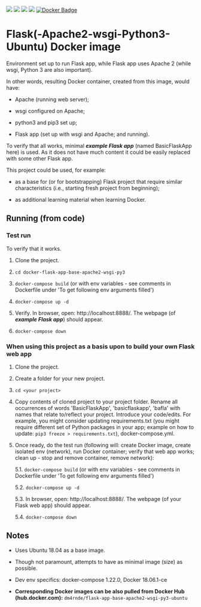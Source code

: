 
[![](https://images.microbadger.com/badges/license/dm4rnde/flask-app-base-apache2-wsgi-py3-ubuntu.svg)](https://microbadger.com/images/dm4rnde/flask-app-base-apache2-wsgi-py3-ubuntu "Image License") [![](https://images.microbadger.com/badges/image/dm4rnde/flask-app-base-apache2-wsgi-py3-ubuntu.svg)](http://microbadger.com/images/dm4rnde/flask-app-base-apache2-wsgi-py3-ubuntu "Image Layers") [![](https://images.microbadger.com/badges/version/dm4rnde/flask-app-base-apache2-wsgi-py3-ubuntu.svg)](http://microbadger.com/images/dm4rnde/flask-app-base-apache2-wsgi-py3-ubuntu "Image Version") [![](https://images.microbadger.com/badges/commit/dm4rnde/flask-app-base-apache2-wsgi-py3-ubuntu.svg)](https://github.com/dm4rnde/docker-flask-app-base-apache2-wsgi-py3 "Image Commit") [![Docker Badge](https://img.shields.io/docker/build/dm4rnde/flask-app-base-apache2-wsgi-py3-ubuntu.svg)](https://hub.docker.com/r/dm4rnde/flask-app-base-apache2-wsgi-py3-ubuntu/builds/)

# Flask(-Apache2-wsgi-Python3-Ubuntu) Docker image

Environment set up to run Flask app, while Flask app uses Apache 2 (while wsgi, Python 3 are also important).

In other words, resulting Docker container, created from this image, would have:

- Apache (running web server);

- wsgi configured on Apache;

- python3 and pip3 set up;

- Flask app (set up with wsgi and Apache; and running).


To verify that all works, minimal ***example Flask app*** (named BasicFlaskApp here) is used. As it does not have much content it could be easily replaced with some other Flask app.


This project could be used, for example:

- as a base for (or for bootstrapping) Flask project that require similar characteristics (i.e., starting fresh project from beginning);

- as additional learning material when learning Docker.


## Running (from code)

### Test run

To verify that it works.

1. Clone the project.

2. `cd docker-flask-app-base-apache2-wsgi-py3`

3. `docker-compose build` (or with env variables - see comments in Dockerfile under 'To get following env arguments filled')

4. `docker-compose up -d`

5. Verify. In browser, open: http://localhost:8888/. The webpage (of ***example Flask app***) should appear.

6. `docker-compose down`


### When using this project as a basis upon to build your own Flask web app


1. Clone the project.

2. Create a folder for your new project.

3. `cd <your project>`

4. Copy contents of cloned project to your project folder. Rename all occurrences of words 'BasicFlaskApp', 'basicflaskapp', 'bafla' with names that relate to/reflect your project. Introduce your code/edits. For example, you might consider updating requirements.txt (you might require different set of Python packages in your app; example on how to update: `pip3 freeze > requirements.txt`), docker-compose.yml.

5. Once ready, do the test run (following will: create Docker image, create isolated env (network), run Docker container; verify that web app works; clean up - stop and remove container, remove network):

   5.1. `docker-compose build` (or with env variables - see comments in Dockerfile under 'To get following env arguments filled')

   5.2. `docker-compose up -d`

   5.3. In browser, open: http://localhost:8888/. The webpage (of your Flask web app) should appear.
   
   5.4. `docker-compose down`


## Notes

- Uses Ubuntu 18.04 as a base image.

- Though not paramount, attempts to have as minimal image (size) as possible.

- Dev env specifics: docker-compose 1.22.0,  Docker 18.06.1-ce

- **Corresponding Docker images can be also pulled from Docker Hub (hub.docker.com):** `dm4rnde/flask-app-base-apache2-wsgi-py3-ubuntu`

